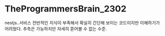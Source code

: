 # TheProgrammersBrain_2302

nestjs..서비스 전반적인 지식이 부족해서 확실히 간단해 보이는 코드이지만 이해하기가 어려웠다. 추측은 가능하지만 자세히 뜯어볼 수 없는 수준.
